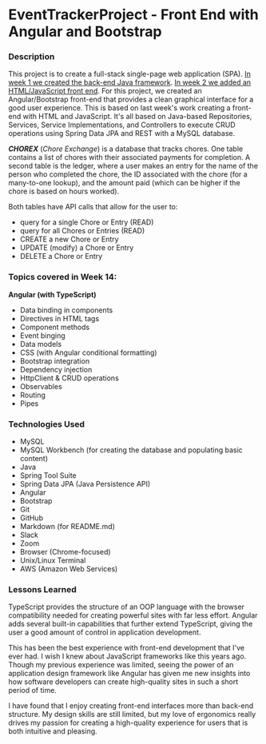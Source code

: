 # EventTrackerProject - Front End with Angular and Bootstrap

### Description

This project is to create a full-stack single-page web application (SPA).  [In week 1 we created the back-end Java framework](../README.md). [In week 2 we added an HTML/JavaScript front end](../README_API.md).  For this project, we created an Angular/Bootstrap front-end that provides a clean graphical interface for a good user experience.  This is based on last week's work creating a front-end with HTML and JavaScript.  It's all based on Java-based Repositories, Services, Service Implementations, and Controllers to execute CRUD operations using Spring Data JPA and REST with a MySQL database.

***CHOREX*** (_Chore Exchange_) is a database that tracks chores. One table contains a list of chores with their associated payments for completion. A second table is the ledger, where a user makes an entry for the name of the person who completed the chore, the ID associated with the chore (for a many-to-one lookup), and the amount paid (which can be higher if the chore is based on hours worked).

Both tables have API calls that allow for the user to:
- query for a single Chore or Entry (READ)
- query for all Chores or Entries (READ)
- CREATE a new Chore or Entry
- UPDATE (modify) a Chore or Entry
- DELETE a Chore or Entry

### Topics covered in Week 14:

**Angular (with TypeScript)**

- Data binding in components
- Directives in HTML tags
- Component methods
- Event binging
- Data models
- CSS (with Angular conditional formatting)
- Bootstrap integration
- Dependency injection
- HttpClient & CRUD operations
- Observables
- Routing
- Pipes

### Technologies Used

- MySQL
- MySQL Workbench (for creating the database and populating basic content)
- Java
- Spring Tool Suite
- Spring Data JPA (Java Persistence API)
- Angular
- Bootstrap
- Git
- GitHub
- Markdown (for README.md)
- Slack
- Zoom
- Browser (Chrome-focused)
- Unix/Linux Terminal
- AWS (Amazon Web Services)

### Lessons Learned

TypeScript provides the structure of an OOP language with the browser compatibility needed for creating powerful sites with far less effort. Angular adds several built-in capabilities that further extend TypeScript, giving the user a good amount of control in application development.

This has been the best experience with front-end development that I've ever had. I wish I knew about JavaScript frameworks like this years ago. Though my previous experience was limited, seeing the power of an application design framework like Angular has given me new insights into how software developers can create high-quality sites in such a short period of time.

I have found that I enjoy creating front-end interfaces more than back-end structure. My design skills are still limited, but my love of ergonomics really drives my passion for creating a high-quality experience for users that is both intuitive and pleasing.
